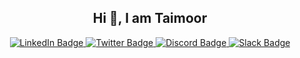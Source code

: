 <div id="badges" align="center">
  <h2>Hi &#128075, I am Taimoor</h2>
  <a href="your-linkedin-URL">
    <img src="https://img.shields.io/badge/LinkedIn-black?style=for-the-badge&logo=linkedin&logoColor=blue" alt="LinkedIn Badge"/>
  </a>
  <a href="your-twitter-URL">
    <img src="https://img.shields.io/badge/Twitter-white?style=for-the-badge&logo=twitter&logoColor=blue" alt="Twitter Badge"/>
  </a>
  <a href="your-twitter-URL">
    <img src="https://img.shields.io/badge/Discord-green?style=for-the-badge&logo=discord&logoColor=white" alt="Discord Badge"/>
  </a>
  <a href="your-twitter-URL">
    <img src="https://img.shields.io/badge/Slack-indigo?style=for-the-badge&logo=slack&logoColor=yellow" alt="Slack Badge"/>
  </a>
</div>

